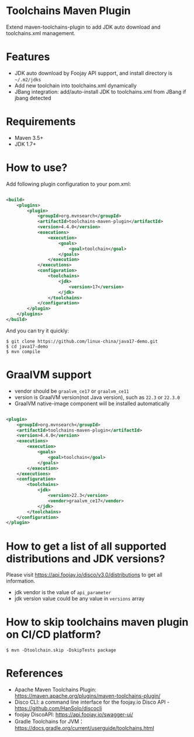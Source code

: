 <!--
    Licensed to the Apache Software Foundation (ASF) under one
    or more contributor license agreements.  See the NOTICE file
    distributed with this work for additional information
    regarding copyright ownership.  The ASF licenses this file
    to you under the Apache License, Version 2.0 (the
    "License"); you may not use this file except in compliance
    with the License.  You may obtain a copy of the License at
      http://www.apache.org/licenses/LICENSE-2.0
    Unless required by applicable law or agreed to in writing,
    software distributed under the License is distributed on an
    "AS IS" BASIS, WITHOUT WARRANTIES OR CONDITIONS OF ANY
    KIND, either express or implied.  See the License for the
    specific language governing permissions and limitations
    under the License.
-->
Toolchains Maven Plugin
=========================

Extend maven-toolchains-plugin to add JDK auto download and toolchains.xml management.

# Features

* JDK auto download by Foojay API support, and install directory is `~/.m2/jdks`
* Add new toolchain into toolchains.xml dynamically
* JBang integration: add/auto-install JDK to toolchains.xml from JBang if jbang detected

# Requirements

* Maven 3.5+
* JDK 1.7+

# How to use?

Add following plugin configuration to your pom.xml:

```xml

<build>
    <plugins>
        <plugin>
            <groupId>org.mvnsearch</groupId>
            <artifactId>toolchains-maven-plugin</artifactId>
            <version>4.4.0</version>
            <executions>
                <execution>
                    <goals>
                        <goal>toolchain</goal>
                    </goals>
                </execution>
            </executions>
            <configuration>
                <toolchains>
                    <jdk>
                        <version>17</version>
                    </jdk>
                </toolchains>
            </configuration>
        </plugin>
    </plugins>
</build>
```

And you can try it quickly:

```
$ git clone https://github.com/linux-china/java17-demo.git
$ cd java17-demo
$ mvn compile
```    

# GraalVM support

* vendor should be `graalvm_ce17` or `graalvm_ce11`
* version is GraalVM version(not Java version), such as `22.3` or `22.3.0`
* GraalVM native-image component will be installed automatically

```xml

<plugin>
    <groupId>org.mvnsearch</groupId>
    <artifactId>toolchains-maven-plugin</artifactId>
    <version>4.4.0</version>
    <executions>
        <execution>
            <goals>
                <goal>toolchain</goal>
            </goals>
        </execution>
    </executions>
    <configuration>
        <toolchains>
            <jdk>
                <version>22.3</version>
                <vendor>graalvm_ce17</vendor>
            </jdk>
        </toolchains>
    </configuration>
</plugin>
```
 
# How to get a list of all supported distributions and JDK versions?

Please visit https://api.foojay.io/disco/v3.0/distributions to get all information.

* jdk vendor is the value of `api_parameter`
* jdk version value could be any value in `versions` array

# How to skip toolchains maven plugin on CI/CD platform?

```
$ mvn -Dtoolchain.skip -DskipTests package
```

# References

* Apache Maven Toolchains Plugin: https://maven.apache.org/plugins/maven-toolchains-plugin/
* Disco CLI: a command line interface for the foojay.io Disco API - https://github.com/HanSolo/discocli
* foojay DiscoAPI: https://api.foojay.io/swagger-ui/
* Gradle Toolchains for JVM：https://docs.gradle.org/current/userguide/toolchains.html 
